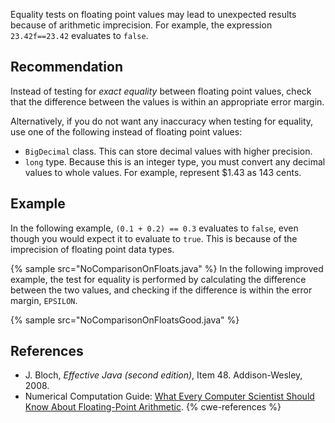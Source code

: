 Equality tests on floating point values may lead to unexpected results because of arithmetic imprecision. For example, the expression `23.42f==23.42` evaluates to `false`.


## Recommendation
Instead of testing for *exact equality* between floating point values, check that the difference between the values is within an appropriate error margin.

Alternatively, if you do not want any inaccuracy when testing for equality, use one of the following instead of floating point values:

* `BigDecimal` class. This can store decimal values with higher precision.
* `long` type. Because this is an integer type, you must convert any decimal values to whole values. For example, represent $1.43 as 143 cents.

## Example
In the following example, `(0.1 + 0.2) == 0.3` evaluates to `false`, even though you would expect it to evaluate to `true`. This is because of the imprecision of floating point data types.

{% sample src="NoComparisonOnFloats.java" %}
In the following improved example, the test for equality is performed by calculating the difference between the two values, and checking if the difference is within the error margin, `EPSILON`.

{% sample src="NoComparisonOnFloatsGood.java" %}

## References
* J. Bloch, *Effective Java (second edition)*, Item 48. Addison-Wesley, 2008.
* Numerical Computation Guide: [What Every Computer Scientist Should Know About Floating-Point Arithmetic](https://docs.oracle.com/cd/E19957-01/806-3568/ncg_goldberg.html).
{% cwe-references %}
